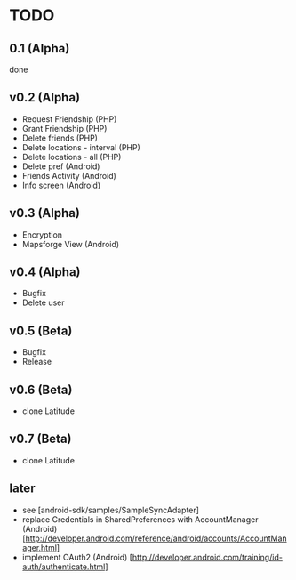 TODO
====

0.1 (Alpha)
---
done

v0.2 (Alpha)
----
- Request Friendship (PHP)
- Grant Friendship (PHP)
- Delete friends (PHP)
- Delete locations - interval (PHP)
- Delete locations - all (PHP)
- Delete pref (Android)
- Friends Activity (Android)
- Info screen (Android)

v0.3 (Alpha)
-----------
- Encryption
- Mapsforge View (Android)

v0.4 (Alpha)
------------
- Bugfix
- Delete user

v0.5 (Beta)
-----------
- Bugfix
- Release

v0.6 (Beta)
-----------
- clone Latitude

v0.7 (Beta)
-----------
- clone Latitude

later
-----
- see [android-sdk/samples/SampleSyncAdapter]
- replace Credentials in SharedPreferences with AccountManager (Android) [http://developer.android.com/reference/android/accounts/AccountManager.html]
- implement OAuth2 (Android) [http://developer.android.com/training/id-auth/authenticate.html]

